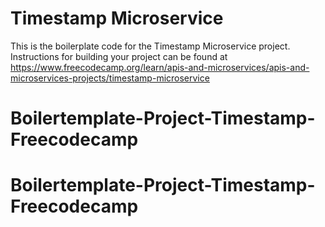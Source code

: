 # Timestamp Microservice

This is the boilerplate code for the Timestamp Microservice project. Instructions for building your project can be found at https://www.freecodecamp.org/learn/apis-and-microservices/apis-and-microservices-projects/timestamp-microservice
# Boilertemplate-Project-Timestamp-Freecodecamp
# Boilertemplate-Project-Timestamp-Freecodecamp
